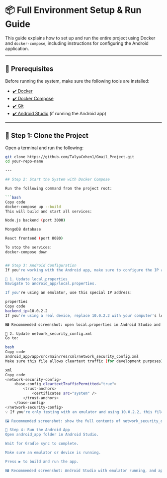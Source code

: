 # 📦 Full Environment Setup & Run Guide

This guide explains how to set up and run the entire project using Docker and `docker-compose`, including instructions for configuring the Android application.

---

## 📁 Prerequisites

Before running the system, make sure the following tools are installed:

- [✔️ Docker](https://docs.docker.com/get-docker/)
- [✔️ Docker Compose](https://docs.docker.com/compose/install/)
- [✔️ Git](https://git-scm.com/)
- [✔️ Android Studio](https://developer.android.com/studio) (if running the Android app)


---

## 🚀 Step 1: Clone the Project

Open a terminal and run the following:

```bash
git clone https://github.com/TalyaCohen1/Gmail_Project.git
cd your-repo-name

---

## Step 2: Start the System with Docker Compose

Run the following command from the project root:

```bash
Copy code
docker-compose up --build
This will build and start all services:

Node.js backend (port 3000)

MongoDB database

React frontend (port 8080)

To stop the services:
docker-compose down


## Step 3: Android Configuration
If you're working with the Android app, make sure to configure the IP address for backend access.

🔧 1. Update local.properties
Navigate to android_app/local.properties.

If you're using an emulator, use this special IP address:

properties
Copy code
backend_ip=10.0.2.2
If you're using a real device, replace 10.0.2.2 with your computer's local IP address (e.g., 192.168.1.102).

🖼️ Recommended screenshot: open local.properties in Android Studio and highlight the backend_ip line.

🔐 2. Update network_security_config.xml
Go to:

bash
Copy code
android_app/app/src/main/res/xml/network_security_config.xml
Make sure this file allows cleartext traffic (for development purposes):

xml
Copy code
<network-security-config>
    <base-config cleartextTrafficPermitted="true">
        <trust-anchors>
            <certificates src="system" />
        </trust-anchors>
    </base-config>
</network-security-config>
💡 If you're only testing with an emulator and using 10.0.2.2, this file is required to allow HTTP requests (instead of HTTPS).

🖼️ Recommended screenshot: show the full contents of network_security_config.xml.

📲 Step 4: Run the Android App
Open android_app folder in Android Studio.

Wait for Gradle sync to complete.

Make sure an emulator or device is running.

Press ▶️ to build and run the app.

🖼️ Recommended screenshot: Android Studio with emulator running, and app opened to login/registration page.